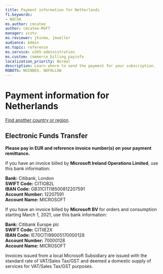 ```yaml
---
title: Payment information for Netherlands
f1.keywords:
- NOCSH
ms.author: cmcatee
author: cmcatee-MSFT
manager: scotv
ms.reviewer: jkinma, jmueller
audience: Admin
ms.topic: reference
ms.service: o365-administration
ms.custom: commerce_billing_payinfo
localization_priority: Normal
description: Learn where to send the payment for your subscription.
ROBOTS: NOINDEX, NOFOLLOW
---                                
```


# Payment information for Netherlands

[Find another country or region](../billing-and-payments/pay-for-your-subscription.md).

## Electronic Funds Transfer

**Please pay in EUR and reference invoice number(s) on your payment remittance.**

If you have an invoice billed by **Microsoft Ireland Operations Limited**, use this bank information:

**Bank:** Citibank, London  
**SWIFT Code:** CITIGB2L  
**IBAN Code:** GB31CITI18500812207591  
**Account Number:** 12207591  
**Account Name:** MICROSOFT

If you have an invoice billed by **Microsoft BV** for orders and consumption starting March 1, 2021, use this bank information:

**Bank:** Citibank Europe plc  
**SWIFT Code:** CITIIE2X  
**IBAN Code:** IE70CITI99005170000128  
**Account Number:** 70000128  
**Account Name:** MICROSOFT

Invoices issued from a local Microsoft Subsidiary are issued with the standard rate of VAT/Sales Tax/GST and deemed a domestic supply of services for VAT/Sales Tax/GST purposes.
